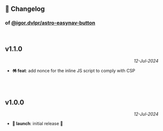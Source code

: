 ## 📒 Changelog

### of [@igor.dvlpr/astro-easynav-button](https://github.com/igorskyflyer/astro-easynav-button)

<br>

## v1.1.0

<p align="right"><em>12-Jul-2024</em></p>

- **🪅 feat**: add nonce for the inline JS script to comply with CSP

<br>
<br>

## v1.0.0

<p align="right"><em>12-Jul-2024</em></p>

- **🚀 launch**: initial release 🎉
